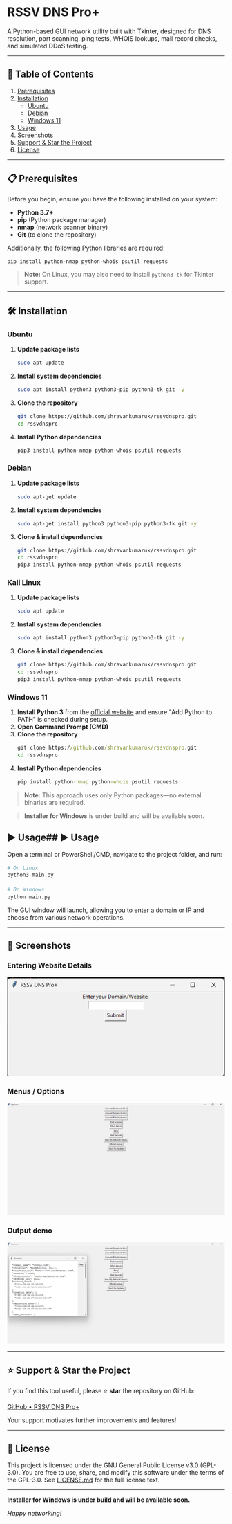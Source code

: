 # RSSV DNS Pro+

A Python-based GUI network utility built with Tkinter, designed for DNS resolution, port scanning, ping tests, WHOIS lookups, mail record checks, and simulated DDoS testing.

---

## 🚀 Table of Contents
1. [Prerequisites](#prerequisites)
2. [Installation](#installation)
   - [Ubuntu](#ubuntu)
   - [Debian](#debian)
   - [Windows 11](#windows-11)
3. [Usage](#usage)
4. [Screenshots](#screenshots)
5. [Support & Star the Project](#support--star-the-project)
6. [License](#license)

---

## 📋 Prerequisites

Before you begin, ensure you have the following installed on your system:

- **Python 3.7+**
- **pip** (Python package manager)
- **nmap** (network scanner binary)
- **Git** (to clone the repository)

Additionally, the following Python libraries are required:

```bash
pip install python-nmap python-whois psutil requests
```

> **Note:** On Linux, you may also need to install `python3-tk` for Tkinter support.

---

## 🛠️ Installation

### Ubuntu

1. **Update package lists**
   ```bash
   sudo apt update
   ```
2. **Install system dependencies**
   ```bash
   sudo apt install python3 python3-pip python3-tk git -y
   ```
3. **Clone the repository**
   ```bash
   git clone https://github.com/shravankumaruk/rssvdnspro.git
   cd rssvdnspro
   ```
4. **Install Python dependencies**
   ```bash
   pip3 install python-nmap python-whois psutil requests
   ```

### Debian

1. **Update package lists**
   ```bash
   sudo apt-get update
   ```
2. **Install system dependencies**
   ```bash
   sudo apt-get install python3 python3-pip python3-tk git -y
   ```
3. **Clone & install dependencies**
   ```bash
   git clone https://github.com/shravankumaruk/rssvdnspro.git
   cd rssvdnspro
   pip3 install python-nmap python-whois psutil requests
   ```

### Kali Linux

1. **Update package lists**
   ```bash
   sudo apt update
   ```
2. **Install system dependencies**
   ```bash
   sudo apt install python3 python3-pip python3-tk git -y
   ```
3. **Clone & install dependencies**
   ```bash
   git clone https://github.com/shravankumaruk/rssvdnspro.git
   cd rssvdnspro
   pip3 install python-nmap python-whois psutil requests
   ```

### Windows 11

1. **Install Python 3** from the [official website](https://www.python.org/downloads/windows/) and ensure "Add Python to PATH" is checked during setup.
2. **Open Command Prompt (CMD)**
3. **Clone the repository**
   ```cmd
   git clone https://github.com/shravankumaruk/rssvdnspro.git
   cd rssvdnspro
   ```
4. **Install Python dependencies**
   ```cmd
   pip install python-nmap python-whois psutil requests
   ```

> **Note:** This approach uses only Python packages—no external binaries are required.

> **Installer for Windows** is under build and will be available soon.

## ▶️ Usage## ▶️ Usage

Open a terminal or PowerShell/CMD, navigate to the project folder, and run:

```bash
# On Linux
python3 main.py

# On Windows
python main.py
```

The GUI window will launch, allowing you to enter a domain or IP and choose from various network operations.

---

## 📸 Screenshots

### Entering Website Details

![Input Area](images/input.png)

### Menus / Options 

![Options](images/options.png)

### Output demo

![Output Demo](images/output.png)

---

## ⭐ Support & Star the Project

If you find this tool useful, please ⭐ **star** the repository on GitHub:

[GitHub • RSSV DNS Pro+](https://github.com/shravankumaruk/rssvdnspro)

Your support motivates further improvements and features!

---

## 📝 License

This project is licensed under the GNU General Public License v3.0 (GPL-3.0). You are free to use, share, and modify this software under the terms of the GPL-3.0. See [LICENSE.md](LICENSE.md) for the full license text.

---
**Installer for Windows is under build and will be available soon.**


*Happy networking!*
